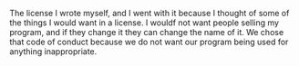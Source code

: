 The license I wrote myself, and I went with it because I thought of some of
the things I would want in a license.  I wouldf not want people selling my program,
and if they change it they can change the name of it.  We chose that code of conduct
because we do not want our program being used for anything inappropriate.
